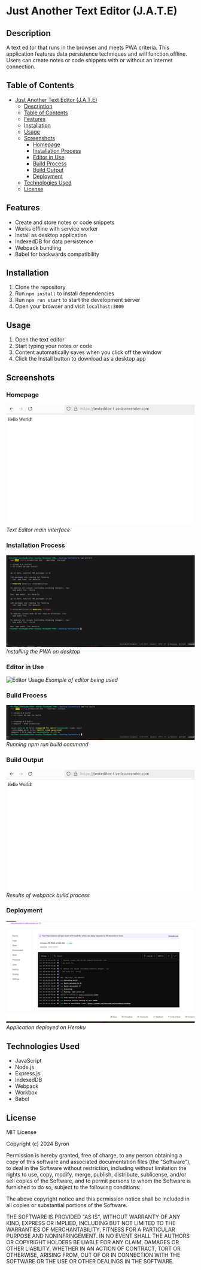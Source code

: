 # Just Another Text Editor (J.A.T.E)

## Description
A text editor that runs in the browser and meets PWA criteria. This application features data persistence techniques and will function offline. Users can create notes or code snippets with or without an internet connection.

## Table of Contents
- [Just Another Text Editor (J.A.T.E)](#just-another-text-editor-jate)
  - [Description](#description)
  - [Table of Contents](#table-of-contents)
  - [Features](#features)
  - [Installation](#installation)
  - [Usage](#usage)
  - [Screenshots](#screenshots)
    - [Homepage](#homepage)
    - [Installation Process](#installation-process)
    - [Editor in Use](#editor-in-use)
    - [Build Process](#build-process)
    - [Build Output](#build-output)
    - [Deployment](#deployment)
  - [Technologies Used](#technologies-used)
  - [License](#license)

## Features
- Create and store notes or code snippets
- Works offline with service worker
- Install as desktop application
- IndexedDB for data persistence
- Webpack bundling
- Babel for backwards compatibility

## Installation
1. Clone the repository
2. Run `npm install` to install dependencies
3. Run `npm run start` to start the development server
4. Open your browser and visit `localhost:3000`

## Usage
1. Open the text editor
2. Start typing your notes or code
3. Content automatically saves when you click off the window
4. Click the Install button to download as a desktop app

## Screenshots

### Homepage
![Homepage of JATE](./assets/homepage.png)
*Text Editor main interface*

### Installation Process
![Installation](./assets/install.png)
*Installing the PWA on desktop*

### Editor in Use
![Editor Usage](./assets/editor.png)
*Example of editor being used*

### Build Process
![Build Command](./assets/build.png)
*Running npm run build command*

### Build Output
![Build Output](./assets/output.png)
*Results of webpack build process*

### Deployment
![Deployment](./assets/deploy.png)
*Application deployed on Heroku*

## Technologies Used
- JavaScript
- Node.js
- Express.js
- IndexedDB
- Webpack
- Workbox
- Babel

## License
MIT License

Copyright (c) 2024 Byron

Permission is hereby granted, free of charge, to any person obtaining a copy
of this software and associated documentation files (the "Software"), to deal
in the Software without restriction, including without limitation the rights
to use, copy, modify, merge, publish, distribute, sublicense, and/or sell
copies of the Software, and to permit persons to whom the Software is
furnished to do so, subject to the following conditions:

The above copyright notice and this permission notice shall be included in all
copies or substantial portions of the Software.

THE SOFTWARE IS PROVIDED "AS IS", WITHOUT WARRANTY OF ANY KIND, EXPRESS OR
IMPLIED, INCLUDING BUT NOT LIMITED TO THE WARRANTIES OF MERCHANTABILITY,
FITNESS FOR A PARTICULAR PURPOSE AND NONINFRINGEMENT. IN NO EVENT SHALL THE
AUTHORS OR COPYRIGHT HOLDERS BE LIABLE FOR ANY CLAIM, DAMAGES OR OTHER
LIABILITY, WHETHER IN AN ACTION OF CONTRACT, TORT OR OTHERWISE, ARISING FROM,
OUT OF OR IN CONNECTION WITH THE SOFTWARE OR THE USE OR OTHER DEALINGS IN THE
SOFTWARE.